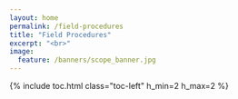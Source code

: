 ```yaml
---
layout: home
permalink: /field-procedures
title: "Field Procedures"
excerpt: "<br>"
image:
  feature: /banners/scope_banner.jpg
---
```

{% include toc.html class="toc-left" h_min=2 h_max=2 %}
